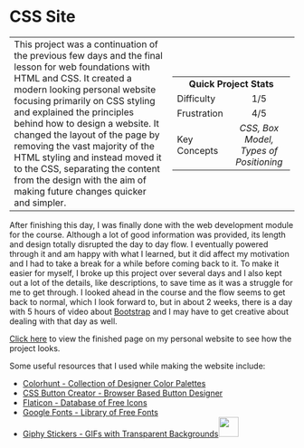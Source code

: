 # CSS Site

<table border='0'>
<tr>
  <td>
  This project was a continuation of the previous few days and the final lesson for web foundations with HTML and CSS. It created a modern looking personal website focusing primarily on CSS styling and explained the principles behind how to design a website. It changed the layout of the page by removing the vast majority of the HTML styling and instead moved it to the CSS, separating the content from the design with the aim of making future changes quicker and simpler.
  </td>
  <td>
    <div>
      <table>
        <tr>
          <td align='center' colspan="2"><strong>Quick Project Stats</strong></td>
        </tr>
        <tr>
          <td>Difficulty</td>
          <td align='center'>1/5</td>
        </tr>
        <tr>
          <td>Frustration</td>
          <td align='center'>4/5</td>
        </tr>
        <tr>
          <td>Key Concepts</td>
          <td align='center'><em>CSS, Box Model, Types of Positioning</em></td>
        </tr>
      </table>
    </div>
  </td>
</tr>
</table>

After finishing this day, I was finally done with the web development module for the course. Although a lot of good information was provided, its length and design totally disrupted the day to day flow. I eventually powered through it and am happy with what I learned, but it did affect my motivation and I had to take a break for a while before coming back to it. To make it easier for myself, I broke up this project over several days and I also kept out a lot of the details, like descriptions, to save time as it was a struggle for me to get through. I looked ahead in the course and the flow seems to get back to normal, which I look forward to, but in about 2 weeks, there is a day with 5 hours of video about [Bootstrap](https://getbootstrap.com/) and I may have to get creative about dealing with that day as well.

<a href="https://ryanlonergan.github.io/portfolio/100_days/day_44_css_site.html">Click here</a> to view the finished page on my personal website to see how the project looks.

Some useful resources that I used while making the website include:
- [Colorhunt - Collection of Designer Color Palettes](https://colorhunt.co/)
- [CSS Button Creator - Browser Based Button Designer ](https://cssbuttoncreator.com/)
- [Flaticon - Database of Free Icons](https://www.flaticon.com/)
- [Google Fonts - Library of Free Fonts](https://fonts.google.com/)
- [Giphy Stickers - GIFs with Transparent Backgrounds](https://giphy.com/stickers/)<img src="https://ryanlonergan.github.io/assets/img/100_days/day_44/computer.gif" width=35px>
